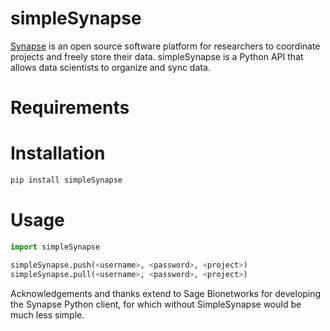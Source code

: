 # simpleSynapse

[Synapse](https://www.synapse.org/) is an open source software platform for researchers to coordinate projects and freely store their data. simpleSynapse is a Python API that allows data scientists to organize and sync data.

# Requirements


# Installation

```bash
pip install simpleSynapse
```

# Usage

```python
import simpleSynapse

simpleSynapse.push(<username>, <password>, <project>)
simpleSynapse.pull(<username>, <password>, <project>)
```

Acknowledgements and thanks extend to Sage Bionetworks for developing the Synapse Python client, for which without SimpleSynapse would be much less simple.



